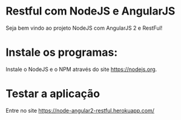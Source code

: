 # Restful com NodeJS e AngularJS

Seja bem vindo ao projeto NodeJS com AngularJS 2 e RestFul!
 

# Instale os programas:
Instale o NodeJS e o NPM através do site https://nodejs.org.
  
   
# Testar a aplicação
Entre no site https://node-angular2-restful.herokuapp.com/
